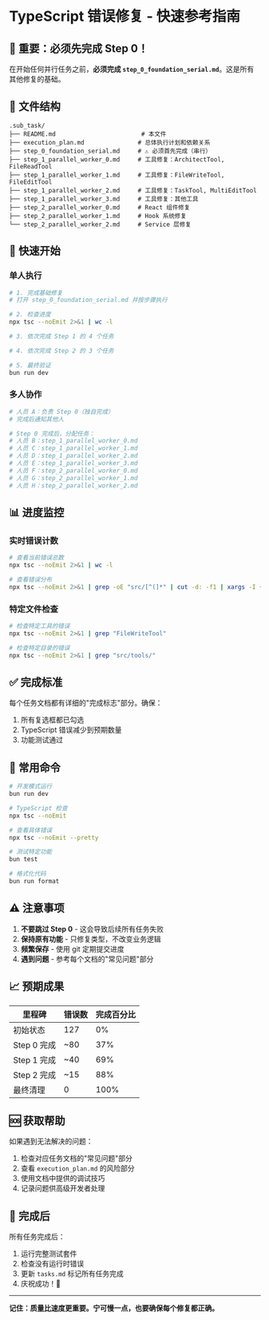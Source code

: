 # TypeScript 错误修复 - 快速参考指南

## 🚨 重要：必须先完成 Step 0！

在开始任何并行任务之前，**必须完成 `step_0_foundation_serial.md`**。这是所有其他修复的基础。

## 📁 文件结构

```
.sub_task/
├── README.md                        # 本文件
├── execution_plan.md               # 总体执行计划和依赖关系
├── step_0_foundation_serial.md     # ⚠️ 必须首先完成（串行）
├── step_1_parallel_worker_0.md     # 工具修复：ArchitectTool, FileReadTool
├── step_1_parallel_worker_1.md     # 工具修复：FileWriteTool, FileEditTool
├── step_1_parallel_worker_2.md     # 工具修复：TaskTool, MultiEditTool
├── step_1_parallel_worker_3.md     # 工具修复：其他工具
├── step_2_parallel_worker_0.md     # React 组件修复
├── step_2_parallel_worker_1.md     # Hook 系统修复
└── step_2_parallel_worker_2.md     # Service 层修复
```

## 🎯 快速开始

### 单人执行
```bash
# 1. 完成基础修复
# 打开 step_0_foundation_serial.md 并按步骤执行

# 2. 检查进度
npx tsc --noEmit 2>&1 | wc -l

# 3. 依次完成 Step 1 的 4 个任务

# 4. 依次完成 Step 2 的 3 个任务

# 5. 最终验证
bun run dev
```

### 多人协作
```bash
# 人员 A：负责 Step 0（独自完成）
# 完成后通知其他人

# Step 0 完成后，分配任务：
# 人员 B：step_1_parallel_worker_0.md
# 人员 C：step_1_parallel_worker_1.md
# 人员 D：step_1_parallel_worker_2.md
# 人员 E：step_1_parallel_worker_3.md
# 人员 F：step_2_parallel_worker_0.md
# 人员 G：step_2_parallel_worker_1.md
# 人员 H：step_2_parallel_worker_2.md
```

## 📊 进度监控

### 实时错误计数
```bash
# 查看当前错误总数
npx tsc --noEmit 2>&1 | wc -l

# 查看错误分布
npx tsc --noEmit 2>&1 | grep -oE "src/[^(]*" | cut -d: -f1 | xargs -I {} dirname {} | sort | uniq -c | sort -rn
```

### 特定文件检查
```bash
# 检查特定工具的错误
npx tsc --noEmit 2>&1 | grep "FileWriteTool"

# 检查特定目录的错误
npx tsc --noEmit 2>&1 | grep "src/tools/"
```

## ✅ 完成标准

每个任务文档都有详细的"完成标志"部分。确保：
1. 所有复选框都已勾选
2. TypeScript 错误减少到预期数量
3. 功能测试通过

## 🔧 常用命令

```bash
# 开发模式运行
bun run dev

# TypeScript 检查
npx tsc --noEmit

# 查看具体错误
npx tsc --noEmit --pretty

# 测试特定功能
bun test

# 格式化代码
bun run format
```

## ⚠️ 注意事项

1. **不要跳过 Step 0** - 这会导致后续所有任务失败
2. **保持原有功能** - 只修复类型，不改变业务逻辑
3. **频繁保存** - 使用 git 定期提交进度
4. **遇到问题** - 参考每个文档的"常见问题"部分

## 📈 预期成果

| 里程碑 | 错误数 | 完成百分比 |
|--------|--------|-----------|
| 初始状态 | 127 | 0% |
| Step 0 完成 | ~80 | 37% |
| Step 1 完成 | ~40 | 69% |
| Step 2 完成 | ~15 | 88% |
| 最终清理 | 0 | 100% |

## 🆘 获取帮助

如果遇到无法解决的问题：
1. 检查对应任务文档的"常见问题"部分
2. 查看 `execution_plan.md` 的风险部分
3. 使用文档中提供的调试技巧
4. 记录问题供高级开发者处理

## 🎉 完成后

所有任务完成后：
1. 运行完整测试套件
2. 检查没有运行时错误
3. 更新 `tasks.md` 标记所有任务完成
4. 庆祝成功！🎊

---

**记住：质量比速度更重要。宁可慢一点，也要确保每个修复都正确。**